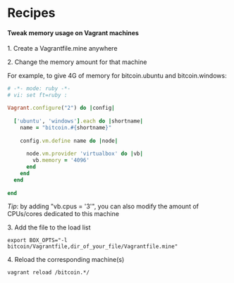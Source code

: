 Recipes
=======

#### Tweak memory usage on Vagrant machines

1\. Create a Vagrantfile.mine anywhere

2\. Change the memory amount for that machine

For example, to give 4G of memory for bitcoin.ubuntu and bitcoin.windows:

```ruby
# -*- mode: ruby -*-
# vi: set ft=ruby :

Vagrant.configure("2") do |config|
  
  ['ubuntu', 'windows'].each do |shortname|
    name = "bitcoin.#{shortname}"
    
    config.vm.define name do |node|
      
      node.vm.provider 'virtualbox' do |vb|
        vb.memory = '4096'
      end
    end
  end
  
end
```

_Tip_: by adding "vb.cpus = '3'", you can also modify the amount of CPUs/cores dedicated to this machine


3\. Add the file to the load list

    export BOX_OPTS="-l bitcoin/Vagrantfile,dir_of_your_file/Vagrantfile.mine"

4\. Reload the corresponding machine(s)

    vagrant reload /bitcoin.*/
